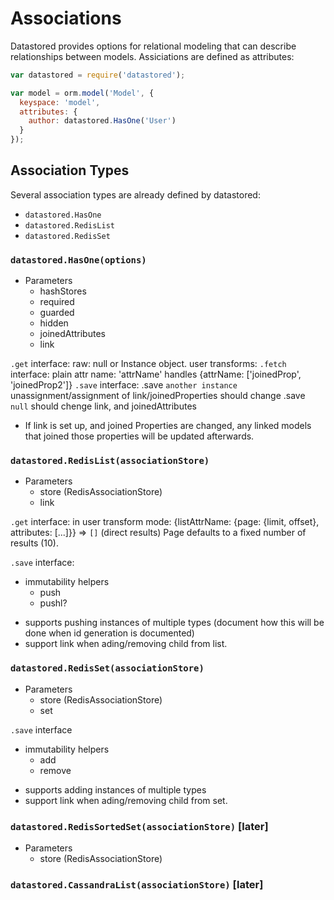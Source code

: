 Associations
============

Datastored provides options for relational modeling that can describe relationships between models. Assiciations are defined as attributes:

```js
var datastored = require('datastored');

var model = orm.model('Model', {
  keyspace: 'model',
  attributes: {
    author: datastored.HasOne('User')
  }
});
```

## Association Types

Several association types are already defined by datastored:

- `datastored.HasOne`
- `datastored.RedisList`
- `datastored.RedisSet`

### `datastored.HasOne(options)`

- Parameters
  + hashStores
  + required
  + guarded
  + hidden
  + joinedAttributes
  + link

`.get` interface:
  raw: null or Instance object.
  user transforms: 
`.fetch` interface:
  plain attr name: 'attrName'
  handles {attrName: ['joinedProp', 'joinedProp2']}
`.save` interface:
  .save `another instance` unassignment/assignment of link/joinedProperties should change
  .save `null` should chenge link, and joinedAttributes 

- If link is set up, and joined Properties are changed, any linked models that joined those properties will be updated afterwards. 

### `datastored.RedisList(associationStore)`

- Parameters
  + store (RedisAssociationStore)
  + link

`.get` interface:
  in user transform mode:
    {listAttrName: {page: {limit, offset}, attributes: [...]}} => `[]` (direct results)
  Page defaults to a fixed number of results (10).

`.save` interface:
  + immutability helpers
    * push
    * pushl?

- supports pushing instances of multiple types (document how this will be done when id generation is documented)
- support link when ading/removing child from list.

### `datastored.RedisSet(associationStore)`

- Parameters
  + store (RedisAssociationStore)
  + set

`.save` interface
  + immutability helpers
    * add
    * remove

- supports adding instances of multiple types
- support link when ading/removing child from set.

### `datastored.RedisSortedSet(associationStore)` [later]

- Parameters
  + store (RedisAssociationStore)

### `datastored.CassandraList(associationStore)` [later]
